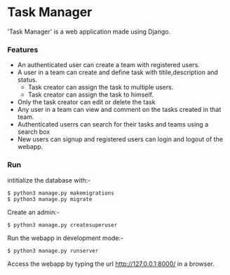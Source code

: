# Task Manager
'Task Manager' is a web application made using Django.<br />
### **Features**
* An authenticated user can create a team with registered users.
* A user in a team can create and define task with titile,description and status.
    * Task creator can assign the task to multiple users. 
    * Task creator can assign the task to himself.
* Only the task creator can edit or delete the task
* Any user in a team can view and comment on the tasks created in that team.
* Authenticated userrs can search for their tasks and teams using a search box
* New users can signup and registered users can login and logout of the webapp.

### **Run**
intitialize the database with:-<br />
```
$ python3 manage.py makemigrations
$ python3 manage.py migrate
```
Create an admin:-<br />
```
$ python3 manage.py createsuperuser
```
Run the webapp in development mode:-<br />
```
$ python3 manage.py runserver
```
Access the webapp by typing the url http://127.0.0.1:8000/ in a browser.
